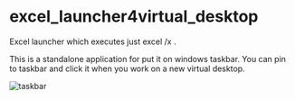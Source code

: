 # excel_launcher4virtual_desktop
Excel launcher which executes just excel /x .

This is a standalone application for put it on windows taskbar.
You can pin to taskbar and click it when you work on a new virtual desktop.

![taskbar](https://livedoor.blogimg.jp/sire2/imgs/1/4/1415e770.png)
